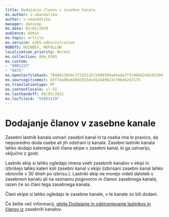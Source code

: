 ```yaml
---
title: Dodajanje članov v zasebne kanale
ms.author: v-smandalika
author: v-smandalika
manager: dansimp
ms.date: 03/01/2020
audience: Admin
ms.topic: article
ms.service: o365-administration
ROBOTS: NOINDEX, NOFOLLOW
localization_priority: Normal
ms.collection: Adm_O365
ms.custom:
- "9001223"
- "6875"
ms.openlocfilehash: 7948013bb4c1715512572880369a04adaff3c06b824d245394139380abc65378
ms.sourcegitcommit: b5f7da89a650d2915dc652449623c78be6247175
ms.translationtype: MT
ms.contentlocale: sl-SI
ms.lasthandoff: 08/05/2021
ms.locfileid: "53953129"
---
```

# <a name="adding-members-to-private-channels"></a>Dodajanje članov v zasebne kanale

Zasebni lastnik kanala ustvari zasebni kanal in ta oseba ima le pravico, da neposredno doda osebe ali jih odstrani iz kanala. Zasebni lastniki kanala lahko dodajo katerega koli člana ekipe v zasebni kanal, ki ga ustvarijo, vključno z gosti.

Lastniki ekip si lahko ogledajo imena vseh zasebnih kanalov v ekipi in izbrišejo lahko kateri koli zasebni kanal v ekipi (izbrisani zasebni kanal lahko obnovite v 30 dneh po izbrisu.). Lastniki ekip ne morejo videti datotek v zasebnem kanalu ali na seznamu pogovorov in članov zasebnega kanala, razen če so člani tega zasebnega kanala.

Člani ekipe si lahko ogledajo le zasebne kanale, v te kanale so bili dodani.

Če želite več informacij, [glejte Dodajanje in odstranjevanje lastnikov in članov iz](https://docs.microsoft.com/MicrosoftTeams/private-channels#adding-and-removing-owners-and-members) zasebnih kanalov.
